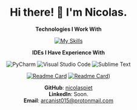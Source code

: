 <div align="center">

<h1>Hi there! 👋 I'm Nicolas.</h1>

**Technologies I Work With**

<p align="center">
  
  [![My Skills](https://skillicons.dev/icons?i=js,python,mongodb,expressjs,react,nodejs,html,css,bootstrap,git&theme=dark)](https://github.com/nicolaspiet)
  
</p>

**IDEs I Have Experience With**

![PyCharm](https://img.shields.io/badge/PyCharm-000000?style=for-the-badge&logo=pycharm&logoColor=white)
![Visual Studio Code](https://img.shields.io/badge/Visual_Studio_Code-007ACC?style=for-the-badge&logo=visual-studio-code&logoColor=white)
![Sublime Text](https://img.shields.io/badge/Sublime_Text-FF9800?style=for-the-badge&logo=sublime-text&logoColor=white)


  [![Readme Card](https://github-readme-stats.vercel.app/api/pin/?username=nicolaspiet&repo=jklm-word-bot&theme=apprentice)](https://github.com/nicolaspiet/jklm-word-bot)
  [![Readme Card](https://github-readme-stats.vercel.app/api/pin/?username=nicolaspiet&repo=makemedoit&theme=apprentice)](https://github.com/nicolaspiet/makemedoit))


**GitHub**: [nicolaspiet](https://github.com/nicolaspiet)<br>
**LinkedIn**: Soon.<br>
**Email**: arcanist015@protonmail.com

</div>
